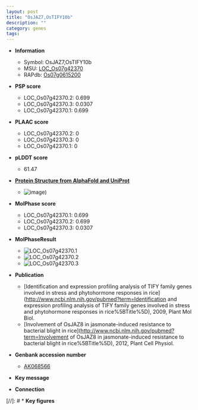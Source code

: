 ```yaml
---
layout: post
title: "OsJAZ7,OsTIFY10b"
description: ""
category: genes
tags: 
---
```


* **Information**  
    + Symbol: OsJAZ7,OsTIFY10b  
    + MSU: [LOC_Os07g42370](http://rice.plantbiology.msu.edu/cgi-bin/ORF_infopage.cgi?orf=LOC_Os07g42370)  
    + RAPdb: [Os07g0615200](http://rapdb.dna.affrc.go.jp/viewer/gbrowse_details/irgsp1?name=Os07g0615200)  

* **PSP score**  
    + LOC_Os07g42370.2: 0.699 
    + LOC_Os07g42370.3: 0.0307 
    + LOC_Os07g42370.1: 0.699 

* **PLAAC score**  
    + LOC_Os07g42370.2: 0 
    + LOC_Os07g42370.3: 0 
    + LOC_Os07g42370.1: 0 

* **pLDDT score**
    + 61.47

* **[Protein Structure from AlphaFold and UniProt](https://www.uniprot.org/uniprotkb/Q8H395/entry#structure)**
    + ![image](https://ricepsp.github.io/images/Q8/AF-Q8H395-F1.png))

* **MolPhase score**
    + LOC_Os07g42370.1: 0.699
    + LOC_Os07g42370.2: 0.699
    + LOC_Os07g42370.3: 0.0307

* **MolPhaseResult**
    + ![LOC_Os07g42370.1](https://ricepsp.github.io/pictures/LOC_Os07g/LOC_Os07g42370.1.png)
    + ![LOC_Os07g42370.2](https://ricepsp.github.io/pictures/LOC_Os07g/LOC_Os07g42370.2.png)
    + ![LOC_Os07g42370.3](https://ricepsp.github.io/pictures/LOC_Os07g/LOC_Os07g42370.3.png)

* **Publication**  
    + [Identification and expression profiling analysis of TIFY family genes involved in stress and phytohormone responses in rice](http://www.ncbi.nlm.nih.gov/pubmed?term=Identification and expression profiling analysis of TIFY family genes involved in stress and phytohormone responses in rice%5BTitle%5D), 2009, Plant Mol Biol.
    + [Involvement of OsJAZ8 in jasmonate-induced resistance to bacterial blight in rice](http://www.ncbi.nlm.nih.gov/pubmed?term=Involvement of OsJAZ8 in jasmonate-induced resistance to bacterial blight in rice%5BTitle%5D), 2012, Plant Cell Physiol.

* **Genbank accession number**  
    + [AK068566](http://www.ncbi.nlm.nih.gov/nuccore/AK068566)

* **Key message**  

* **Connection**  

[//]: # * **Key figures**  


